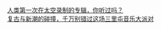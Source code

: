   
[人类第一次在太空录制的专辑，你听过吗？](http://www.dianyue.me/archives/589/n460l3x662hknu89/)  
[复古与新潮的碰撞，千万别错过这场三里屯音乐大派对](http://www.dianyue.me/archives/307/jwtrhngjon9m1sxx/)
